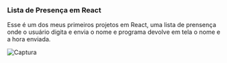 ### Lista de Presença em React
Esse é um dos meus primeiros projetos em React, uma lista de prensença onde o usuário digita e envia o nome e programa devolve em tela o nome e a hora enviada.

![Captura](https://user-images.githubusercontent.com/84081662/185762530-8a9d9add-7aa0-4e9d-b87e-3ab6382054fd.png)

